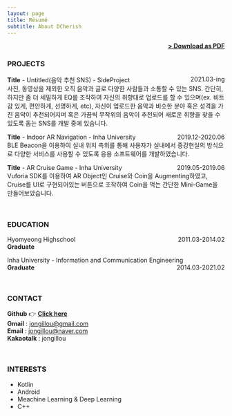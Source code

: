 ```yaml
---
layout: page
title: Résumé
subtitle: About DCherish
---
```


<span style="float: right; "><a href="{{ '/assets/resume.pdf' | prepend: site.baseurl }}"><strong>> Download as PDF</strong></a> </span>
<br>

### PROJECTS

**Title** - Untitled(음악 추천 SNS) - SideProject <span style="float: right; ">2021.03-ing</span>  
사진, 동영상을 제외한 오직 음악과 글로 다양한 사람들과 소통할 수 있는 SNS. 간단히, 하지만 좀 더 세밀하게 EQ를 조작하여 자신의 취향대로 업로드를 할 수 있으며(ex. 비트감 있게, 편안하게, 선명하게, etc), 자신이 업로드한 음악과 비슷한 분야 혹은 성격을 가진 음악이 추천되어지며 혹은 가끔씩 무작위의 음악이 추천되어 새로운 취향을 찾을 수 있도록 돕는 SNS를 개발 중에 있습니다.  

**Title** - Indoor AR Navigation - Inha University <span style="float: right; ">2019.12-2020.06</span>  
BLE Beacon을 이용하여 실내 위치 측위를 통해 사용자가 실내에서 증강현실의 방식으로 다양한 서비스를 사용할 수 있도록 응용 소프트웨어를 개발하였습니다.  

**Title** - AR Cruise Game - Inha University <span style="float: right; ">2019.05-2019.06</span>  
Vuforia SDK를 이용하여 AR Object인 Cruise와 Coin을 Augmenting하였고, Cruise를 UI로 구현되어있는 버튼으로 조작하여 Coin을 먹는 간단한 Mini-Game을 만들어보았습니다.  
<pre>

</pre>
### EDUCATION

Hyomyeong Highschool <span style="float: right; ">2011.03-2014.02</span>  
**Graduate**  

Inha University - Information and Communication Engineering <span style="float: right; ">2014.03-2021.02</span>  
**Graduate**  
<pre>

</pre>
### CONTACT

**Github** 👉 <a href="https://github.com/DCherish"><strong>Click here </strong> </a>  
**Gmail** : jongillou@gmail.com  
**Email** : jongillou@naver.com  
**Kakaotalk** : jongillou  
<pre>

</pre>
### INTERESTS

- Kotlin
- Android
- Meachine Learning & Deep Learning
- C++